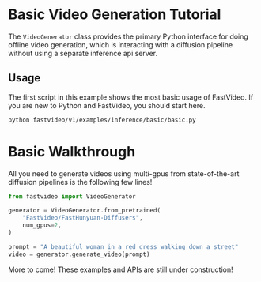 # Basic Video Generation Tutorial
The `VideoGenerator` class provides the primary Python interface for doing offline video generation, which is interacting with a diffusion pipeline without using a separate inference api server.


## Usage
The first script in this example shows the most basic usage of FastVideo. If you are new to Python and FastVideo, you should start here.

```bash
python fastvideo/v1/examples/inference/basic/basic.py
```

# Basic Walkthrough

All you need to generate videos using multi-gpus from state-of-the-art diffusion pipelines is the following few lines! 

```python
from fastvideo import VideoGenerator

generator = VideoGenerator.from_pretrained(
    "FastVideo/FastHunyuan-Diffusers",
    num_gpus=2,
)

prompt = "A beautiful woman in a red dress walking down a street"
video = generator.generate_video(prompt)
```

More to come! These examples and APIs are still under construction!